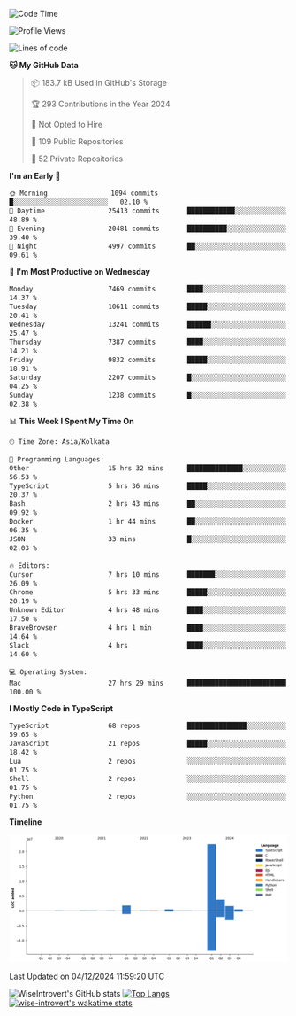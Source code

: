 <!--START_SECTION:waka-->
![Code Time](http://img.shields.io/badge/Code%20Time-1%2C919%20hrs%2030%20mins-blue)

![Profile Views](http://img.shields.io/badge/Profile%20Views-0-blue)

![Lines of code](https://img.shields.io/badge/From%20Hello%20World%20I%27ve%20Written-31.3%20million%20lines%20of%20code-blue)

**🐱 My GitHub Data** 

> 📦 183.7 kB Used in GitHub's Storage 
 > 
> 🏆 293 Contributions in the Year 2024
 > 
> 🚫 Not Opted to Hire
 > 
> 📜 109 Public Repositories 
 > 
> 🔑 52 Private Repositories 
 > 
**I'm an Early 🐤** 

```text
🌞 Morning                1094 commits        █░░░░░░░░░░░░░░░░░░░░░░░░   02.10 % 
🌆 Daytime                25413 commits       ████████████░░░░░░░░░░░░░   48.89 % 
🌃 Evening                20481 commits       ██████████░░░░░░░░░░░░░░░   39.40 % 
🌙 Night                  4997 commits        ██░░░░░░░░░░░░░░░░░░░░░░░   09.61 % 
```
📅 **I'm Most Productive on Wednesday** 

```text
Monday                   7469 commits        ████░░░░░░░░░░░░░░░░░░░░░   14.37 % 
Tuesday                  10611 commits       █████░░░░░░░░░░░░░░░░░░░░   20.41 % 
Wednesday                13241 commits       ██████░░░░░░░░░░░░░░░░░░░   25.47 % 
Thursday                 7387 commits        ████░░░░░░░░░░░░░░░░░░░░░   14.21 % 
Friday                   9832 commits        █████░░░░░░░░░░░░░░░░░░░░   18.91 % 
Saturday                 2207 commits        █░░░░░░░░░░░░░░░░░░░░░░░░   04.25 % 
Sunday                   1238 commits        █░░░░░░░░░░░░░░░░░░░░░░░░   02.38 % 
```


📊 **This Week I Spent My Time On** 

```text
🕑︎ Time Zone: Asia/Kolkata

💬 Programming Languages: 
Other                    15 hrs 32 mins      ██████████████░░░░░░░░░░░   56.53 % 
TypeScript               5 hrs 36 mins       █████░░░░░░░░░░░░░░░░░░░░   20.37 % 
Bash                     2 hrs 43 mins       ██░░░░░░░░░░░░░░░░░░░░░░░   09.92 % 
Docker                   1 hr 44 mins        ██░░░░░░░░░░░░░░░░░░░░░░░   06.35 % 
JSON                     33 mins             █░░░░░░░░░░░░░░░░░░░░░░░░   02.03 % 

🔥 Editors: 
Cursor                   7 hrs 10 mins       ███████░░░░░░░░░░░░░░░░░░   26.09 % 
Chrome                   5 hrs 33 mins       █████░░░░░░░░░░░░░░░░░░░░   20.19 % 
Unknown Editor           4 hrs 48 mins       ████░░░░░░░░░░░░░░░░░░░░░   17.50 % 
BraveBrowser             4 hrs 1 min         ████░░░░░░░░░░░░░░░░░░░░░   14.64 % 
Slack                    4 hrs               ████░░░░░░░░░░░░░░░░░░░░░   14.60 % 

💻 Operating System: 
Mac                      27 hrs 29 mins      █████████████████████████   100.00 % 
```

**I Mostly Code in TypeScript** 

```text
TypeScript               68 repos            ███████████████░░░░░░░░░░   59.65 % 
JavaScript               21 repos            █████░░░░░░░░░░░░░░░░░░░░   18.42 % 
Lua                      2 repos             ░░░░░░░░░░░░░░░░░░░░░░░░░   01.75 % 
Shell                    2 repos             ░░░░░░░░░░░░░░░░░░░░░░░░░   01.75 % 
Python                   2 repos             ░░░░░░░░░░░░░░░░░░░░░░░░░   01.75 % 
```



**Timeline**

![Lines of Code chart](https://raw.githubusercontent.com/wise-introvert/wise-introvert/master/assets/bar_graph.png)


 Last Updated on 04/12/2024 11:59:20 UTC
<!--END_SECTION:waka-->

![WiseIntrovert's GitHub stats](https://github-readme-stats.vercel.app/api?username=wise-introvert&count_private=true&show_icons=true)
[![Top Langs](https://github-readme-stats.vercel.app/api/top-langs/?username=wise-introvert&langs_count=10)](https://github.com/anuraghazra/github-readme-stats)
[![wise-introvert's wakatime stats](https://github-readme-stats.vercel.app/api/wakatime?username=wiseintrovert)](https://github.com/anuraghazra/github-readme-stats)
